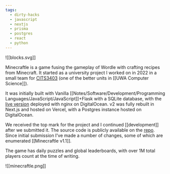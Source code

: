 ```yaml
---
tags:
  - dirty-hacks
  - javascript
  - nextjs
  - prisma
  - postgres
  - react
  - python
---
```

![[blocks.svg]]

Minecraftle is a game fusing the gameplay of Wordle with crafting recipes from Minecraft.  It started as a university project I worked on in 2022 in a small team for [CITS3403](https://teaching.csse.uwa.edu.au/units/CITS3403/) (one of the better units in [[UWA Computer Science]]).

It was initially built with Vanilla [[Notes/Software/Development/Programming Languages/JavaScript/JavaScript]]+Flask with a SQLite database, with the [live version](https://minecraftle.zachmanson.com) deployed with nginx on DigitalOcean.  v2 was fully rebuilt in Next.js and hosted on Vercel, with a Postgres instance hosted on DigitalOcean.

We received the top mark for the project and I continued [[development]] after we submitted it.  The source code is publicly available on the [repo](https://github.com/pavo-etc/minecraftle).  Since initial submission I've made a number of changes, some of which are enumerated [[Minecraftle v1.1]].

The game has daily puzzles and global leaderboards, with over 1M total players count at the time of writing.

![[minecraftle.png]]
